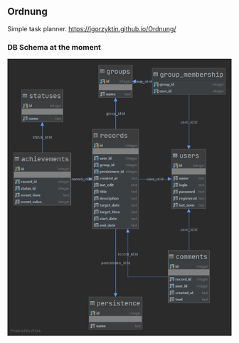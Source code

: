 ## Ordnung

Simple task planner.
https://igorzyktin.github.io/Ordnung/

### DB Schema at the moment
![DB Scheme](schema.png)
